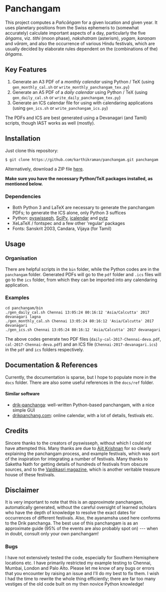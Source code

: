 # Panchangam

This project computes a _Pañcāṅgam_ for a given location and given year. It uses planetary positions from the Swiss ephemeris to (somewhat accurately) calculate important aspects of a day, particularly the five _āṅgams_, viz. _tithi_ (moon phase), _nakshatram_ (asterism), _yogam_, _karaṇam_ and  _vāram_, and also the occurrence of various Hindu festivals, which are usually decided by elaborate rules dependent on the (combinations of the) _āṅgams_.

## Key Features
1. Generate an A3 PDF of a _monthly calendar_ using Python / TeX (using `gen_monthly_cal.sh` or `write_monthly_panchangam_tex.py`)
2. Generate an A5 PDF of a _daily calendar_ using Python / TeX (using `gen_daily_cal.sh` or `write_daily_panchangam_tex.py`)
3. Generate an ICS calendar file for using with calendaring applications (using `gen_ics.sh` or `write_panchangam_ics.py`)

The PDFs and ICS are best generated using a Devanagari (and Tamil) scripts, though IAST works as well (mostly).

## Installation
Just clone this repository:
````
$ git clone https://github.com/karthikraman/panchangam.git panchangam
````
Alternatively, download a ZIP file [here](https://github.com/karthikraman/panchangam/archive/master.zip).

**Make sure you have the necessary Python/TeX packages installed, as mentioned below.**

### Dependencies
* Both Python 3 and LaTeX are necessary to generate the panchangam PDFs; to generate the ICS alone, only Python 3 suffices
* Python: [pyswisseph](https://github.com/astrorigin/pyswisseph), [SciPy](https://www.scipy.org/), [icalendar](https://pypi.python.org/pypi/icalendar) and [pytz](https://pypi.python.org/pypi/pytz)
* XeLaTeX / fontspec and a few other 'regular' packages
* Fonts: Sanskrit 2003, Candara, Vijaya (for Tamil)

## Usage
### Organisation
There are helpful scripts in the `bin` folder, while the Python codes are in the `panchangam` folder. Generated PDFs will go to the `pdf` folder and `.ics` files will go to the `ics` folder, from which they can be imported into any calendaring application.

### Examples
````
cd panchangam/bin
./gen_daily_cal.sh Chennai 13:05:24 80:16:12 'Asia/Calcutta' 2017 devanagari lagna
./gen_monthly_cal.sh Chennai 13:05:24 80:16:12 'Asia/Calcutta' 2017 devanagari
./gen_ics.sh Chennai 13:05:24 80:16:12 'Asia/Calcutta' 2017 devanagari
````
The above codes generate two PDF files (`daily-cal-2017-Chennai-deva.pdf`, `cal-2017-Chennai-deva.pdf`) and an ICS file (`Chennai-2017-devanagari.ics`) in the `pdf` and `ics` folders respectively.

## Documentation & References
Currently, the documentation is sparse, but I hope to populate more in the `docs` folder. There are also some useful references in the `docs/ref` folder.

#### Similar software
* [drik-panchanga](https://github.com/webresh/drik-panchanga): well-written Python-based panchangam, with a nice simple GUI
* [drikpanchang.com](https://www.drikpanchang.com): online calendar, with a lot of details, festivals etc.

## Credits
Sincere thanks to the creators of pyswisseph, without which I could not have attempted this. Many thanks are due to [Ajit Krishnan](http://aupasana.com/) for so clearly explaining the panchangam process, and example festivals, which was sort of the inspiration for integrating a number of festivals. Many thanks to Saketha Nath for getting details of hundreds of festivals from obscure sources, and to the [Vaidikasri magazine](http://vaithikasri.com/), which is another veritable treasure house of these festivals.

## Disclaimer
It is very important to note that this is an _approximate_ panchangam, automatically generated, without the careful oversight of learned scholars who have the depth of knowledge to resolve the exact dates for occurrences of different festivals. Also, the ayanamsha used here conforms to the Drik panchanga. The best use of this panchangam is as an approximate guide (95% of the events are also probably spot on) --- when in doubt, consult only your own panchangam!

### Bugs
I have not extensively tested the code, especially for Southern Hemisphere locations etc. I have primarily restricted my example testing to Chennai, Mumbai, London and Palo Alto. Please let me know of any bugs or errors that you encounter by raising an issue and I'll do my best to fix them. I wish I had the time to rewrite the whole thing efficiently; there are far too many vestiges of the old code built on my then novice Python knowledge!
